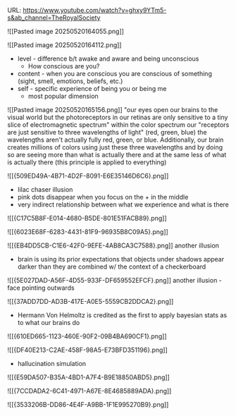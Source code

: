
URL: https://www.youtube.com/watch?v=ghxy9YTm5-s&ab_channel=TheRoyalSociety

![[Pasted image 20250520164055.png]]

![[Pasted image 20250520164112.png]]
* level - difference b/t awake and aware and being unconscious
	* How conscious are you?
* content - when you are conscious you are conscious of something (sight, smell, emotions, beliefs, etc.)
* self - specific experience of being you or being me
	* most popular dimension

![[Pasted image 20250520165156.png]]
"our eyes open our brains to the visual world but the photoreceptors in our retinas are only sensitive to a tiny slice of electromagnetic spectrum"
within the color spectrum our "receptors are just sensitive to three wavelengths of light" (red, green, blue)
the wavelengths aren't actually fully red, green, or blue. Additionally, our brain creates millions of colors using just these three wavelengths and by doing so are seeing more than what is actually there and at the same less of what is actually there (this principle is applied to everything)

![[{509ED49A-4B71-4D2F-8091-E6E35146D6C6}.png]]
* lilac chaser illusion
* pink dots disappear when you focus on the + in the middle 
* very indirect relationship between what we experience and what is there


![[{C17C5B8F-E014-4680-B5DE-801E51FACB89}.png]]



![[{6023E68F-6283-4431-81F9-96935B8C09A5}.png]]

![[{EB4DD5CB-C1E6-42F0-9EFE-4AB8CA3C7588}.png]]
another illusion
* brain is using its prior expectations that objects under shadows appear darker than they are combined w/ the context of a checkerboard


![[{5E027DAD-A56F-4D55-933F-DF659552EFCF}.png]]
another illusion - face pointing outwards

![[{37ADD7DD-AD3B-417E-A0E5-5559CB2DDCA2}.png]]
* Hermann Von Helmoltz is credited as the first to apply bayesian stats as to what our brains do


![[{610ED665-1123-460E-90F2-09B4BA690CF1}.png]]

![[{DF40E213-C2AE-458F-98A5-E73BFD351196}.png]]
* hallucination simulation

![[{E59DA507-B35A-4BD1-A7F4-B9E18850ABD5}.png]]

![[{7CCDADA2-6C41-4971-A67E-8E4685889ADA}.png]]

![[{3533206B-DD86-4E4F-A9BB-1F1E995270B9}.png]]



